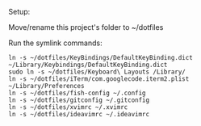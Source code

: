 Setup:

Move/rename this project's folder to ~/dotfiles

Run the symlink commands:

```
ln -s ~/dotfiles/KeyBindings/DefaultKeyBinding.dict ~/Library/Keybindings/DefaultKeyBinding.dict
sudo ln -s ~/dotfiles/Keyboard\ Layouts /Library/
ln -s ~/dotfiles/iTerm/com.googlecode.iterm2.plist ~/Library/Preferences
ln -s ~/dotfiles/fish-config ~/.config
ln -s ~/dotfiles/gitconfig ~/.gitconfig
ln -s ~/dotfiles/xvimrc ~/.xvimrc
ln -s ~/dotfiles/ideavimrc ~/.ideavimrc
```
